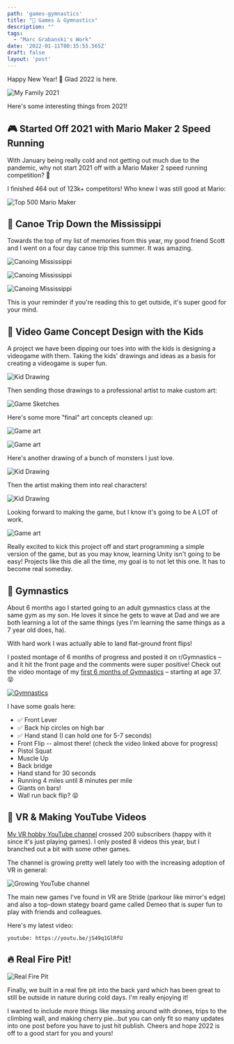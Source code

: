 ```yaml
---
path: 'games-gymnastics'
title: "🤸 Games & Gymnastics"
description: ""
tags:
  - "Marc Grabanski's Work"
date: '2022-01-11T00:35:55.565Z'
draft: false
layout: 'post'
---
```


Happy New Year! 🥳 Glad 2022 is here.

![My Family 2021](./grabanski-family-2021.jpg)

Here's some interesting things from 2021!

## 🎮 Started Off 2021 with Mario Maker 2 Speed Running

With January being really cold and not getting out much due to the pandemic, why not start 2021 off with a Mario Maker 2 speed running competition? 🤪

I finished 464 out of 123k+ competitors! Who knew I was still good at Mario:

![Top 500 Mario Maker](./top-500-mario.jpeg)

## 🛶 Canoe Trip Down the Mississippi

Towards the top of my list of memories from this year, my good friend Scott and I went on a four day canoe trip this summer. It was amazing.

![Canoing Mississippi](./canoing-mississippi3.jpg)

![Canoing Mississippi](./canoing-mississippi.jpg)

![Canoing Mississippi](./canoing-mississippi2.jpg)

This is your reminder if you're reading this to get outside, it's super good for your mind.

## 🎨 Video Game Concept Design with the Kids

A project we have been dipping our toes into with the kids is designing a videogame with them. Taking the kids' drawings and ideas as a basis for creating a videogame is super fun.

![Kid Drawing](./game-drawings.jpeg)

Then sending those drawings to a professional artist to make custom art:

![Game Sketches](./game-pro-drawings.jpg)

Here's some more "final" art concepts cleaned up:

![Game art](./game-art3.jpg)

![Game art](./game-art2.jpg)

Here's another drawing of a bunch of monsters I just love.

![Kid Drawing](./game-drawings-monsters.jpg)

Then the artist making them into real characters!

![Kid Drawing](./monster-sketches.jpg)

Looking forward to making the game, but I know it's going to be A LOT of work.

![Game art](./game-art.png)

Really excited to kick this project off and start programming a simple version of the game, but as you may know, learning Unity isn't going to be easy! Projects like this die all the time, my goal is to not let this one. It has to become real someday.

## 🤸 Gymnastics

About 6 months ago I started going to an adult gymnastics class at the same gym as my son. He loves it since he gets to wave at Dad and we are both learning a lot of the same things (yes I'm learning the same things as a 7 year old does, ha).

With hard work I was actually able to land flat-ground front flips!

I posted montage of 6 months of progress and posted it on r/Gymnastics – and it hit the front page and the comments were super positive! Check out the video montage of my [first 6 months of Gymnastics](https://www.reddit.com/r/Gymnastics/comments/rtb6c0/first_6_months_of_gymnastics_starting_at_age_37/) – starting at age 37. 😝

[![Gymnastics](./gymnastics.png)](https://www.reddit.com/r/Gymnastics/comments/rtb6c0/first_6_months_of_gymnastics_starting_at_age_37/)

I have some goals here:

- ✅ Front Lever
- ✅ Back hip circles on high bar
- ✅ Hand stand (I can hold one for 5-7 seconds)
- Front Flip -- almost there! (check the video linked above for progress)
- Pistol Squat
- Muscle Up
- Back bridge
- Hand stand for 30 seconds
- Running 4 miles until 8 minutes per mile
- Giants on bars!
- Wall run back flip? 😝

## 🥽 VR & Making YouTube Videos

[My VR hobby YouTube channel](https://www.youtube.com/channel/UC5W6ZgJB40-2NUYkhuqs2GA) crossed 200 subscribers (happy with it since it's just playing games). I only posted 8 videos this year, but I branched out a bit with some other games. 

The channel is growing pretty well lately too with the increasing adoption of VR in general:

![Growing YouTube channel](./youtube-analytics.jpeg)

The main new games I've found in VR are Stride (parkour like mirror's edge) and also a top-down stategy board game called Demeo that is super fun to play with friends and colleagues.

Here's my latest video:

`youtube: https://youtu.be/jS49q1GlRfU`

## 🔥 Real Fire Pit!

![Real Fire Pit](./real-firepit.jpeg)

Finally, we built in a real fire pit into the back yard which has been great to still be outside in nature during cold days. I'm really enjoying it!

I wanted to include more things like messing around with drones, trips to the climbing wall, and making cherry pie...but you can only fit so many updates into one post before you have to just hit publish. Cheers and hope 2022 is off to a good start for you and yours!